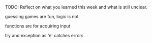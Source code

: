 TODO: Reflect on what you learned this week and what is still unclear.

guessing games are fun, logic is not

functions are for acquiring input

try and exception as 'e' catches errors 


